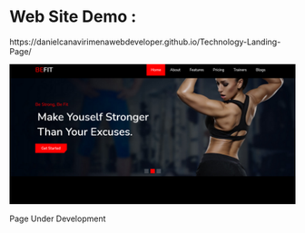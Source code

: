 <h1>Web Site Demo : </h1>

<p>https://danielcanavirimenawebdeveloper.github.io/Technology-Landing-Page/</p>

<img src="images/imagen-1.png">

<p>Page Under Development</p>